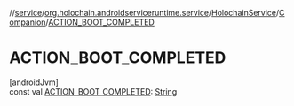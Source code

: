 //[service](../../../../index.md)/[org.holochain.androidserviceruntime.service](../../index.md)/[HolochainService](../index.md)/[Companion](index.md)/[ACTION_BOOT_COMPLETED](-a-c-t-i-o-n_-b-o-o-t_-c-o-m-p-l-e-t-e-d.md)

# ACTION_BOOT_COMPLETED

[androidJvm]\
const val [ACTION_BOOT_COMPLETED](-a-c-t-i-o-n_-b-o-o-t_-c-o-m-p-l-e-t-e-d.md): [String](https://kotlinlang.org/api/core/kotlin-stdlib/kotlin/-string/index.html)